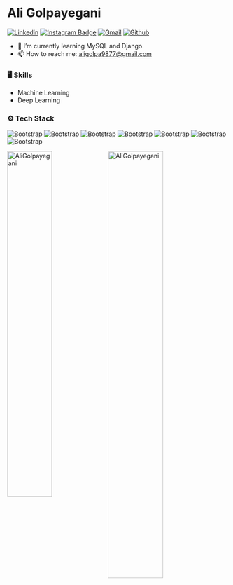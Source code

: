 # Ali Golpayegani

[![Linkedin](https://img.shields.io/badge/-LinkedIn-blue?style=flat&logo=Linkedin&logoColor=white)](https://www.linkedin.com/in/ali-golpayegani/)
[![Instagram Badge](https://img.shields.io/badge/-Instagram-purple?logo=instagram&logoColor=white&link=https://instagram.com/ali.hejazzii/)](https://www.instagram.com/ali_golpayeganii)
[![Gmail](https://img.shields.io/badge/-Gmail-c14438?style=flat&logo=Gmail&logoColor=white)](mailto:aligolpa9877@gmail.com)
[![Github](https://img.shields.io/github/followers/AliGolpayegani?label=Follow&style=social)](https://github.com/AliGolpayegani)

- 🤔 I’m currently learning MySQL and Django.
- 📫 How to reach me: aligolpa9877@gmail.com


### 🖥 Skills

- Machine Learning
- Deep Learning

### ⚙️ Tech Stack

![Bootstrap](https://img.shields.io/badge/-Python-05122A?style=flat-square&logo=Python&color=353535) ![Bootstrap](https://img.shields.io/badge/-TensorFlow-05122A?style=flat-square&logo=TensorFlow&color=353535) ![Bootstrap](https://img.shields.io/badge/-Scikit%20Learn-05122A?style=flat-square&logo=Scikit-Learn&color=353535) ![Bootstrap](https://img.shields.io/badge/-Pandas-05122A?style=flat-square&logo=Pandas&color=353535) ![Bootstrap](https://img.shields.io/badge/-Numpy-05122A?style=flat-square&logo=Numpy&color=353535) ![Bootstrap](https://img.shields.io/badge/-Matplotlib-05122A?style=flat-square&logo=Matplotlib&color=353535) ![Bootstrap](https://img.shields.io/badge/-Visual%20Studio%20Code-05122A?style=flat-square&logo=Visual-Studio-Code&color=353535)

<div>
  <img width="45%" align="left" src="https://github-readme-stats.vercel.app/api/top-langs?username=AliGolpayegani&show_icons=true&locale=en&layout=compact" alt="AliGolpayegani" />
  <img width="50%"  src="https://github-readme-streak-stats.herokuapp.com/?user=AliGolpayegani&" alt="AliGolpayegani" />
</div>


